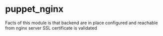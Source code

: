# puppet_nginx
Facts of this module is that backend are in place configured and reachable from nginx server
SSL certificate is validated
